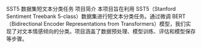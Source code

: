 SST5 数据集短文本分类任务
项目简介
本项目旨在利用 SST5（Stanford Sentiment Treebank 5-class）数据集进行短文本分类任务。通过微调 BERT（Bidirectional Encoder Representations from Transformers）模型，我们实现了对文本情感倾向的分类。项目涵盖了数据预处理、模型训练、评估和模型保存等步骤。
